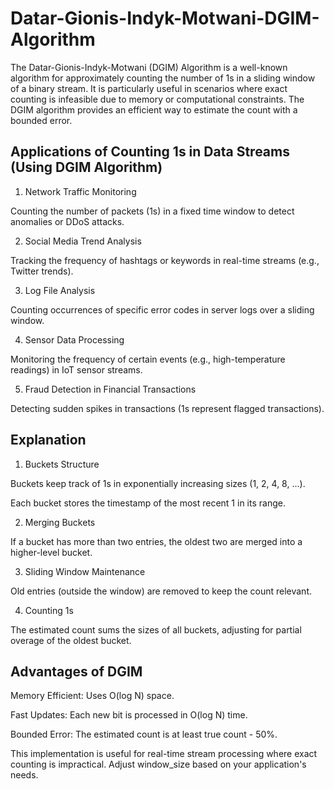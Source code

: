 # Datar-Gionis-Indyk-Motwani-DGIM-Algorithm

The Datar-Gionis-Indyk-Motwani (DGIM) Algorithm is a well-known algorithm for approximately counting the number of 1s in a sliding window of a binary stream. It is particularly useful in scenarios where exact counting is infeasible due to memory or computational constraints. The DGIM algorithm provides an efficient way to estimate the count with a bounded error.
## Applications of Counting 1s in Data Streams (Using DGIM Algorithm)
 1. Network Traffic Monitoring

Counting the number of packets (1s) in a fixed time window to detect anomalies or DDoS attacks.

2. Social Media Trend Analysis

Tracking the frequency of hashtags or keywords in real-time streams (e.g., Twitter trends).

3. Log File Analysis

Counting occurrences of specific error codes in server logs over a sliding window.

4. Sensor Data Processing

Monitoring the frequency of certain events (e.g., high-temperature readings) in IoT sensor streams.

5. Fraud Detection in Financial Transactions

Detecting sudden spikes in transactions (1s represent flagged transactions).

## Explanation
1. Buckets Structure

Buckets keep track of 1s in exponentially increasing sizes (1, 2, 4, 8, ...).

Each bucket stores the timestamp of the most recent 1 in its range.

2. Merging Buckets

If a bucket has more than two entries, the oldest two are merged into a higher-level bucket.

3. Sliding Window Maintenance

Old entries (outside the window) are removed to keep the count relevant.

4. Counting 1s

The estimated count sums the sizes of all buckets, adjusting for partial overage of the oldest bucket.

## Advantages of DGIM
Memory Efficient: Uses O(log N) space.

Fast Updates: Each new bit is processed in O(log N) time.

Bounded Error: The estimated count is at least true count - 50%.

This implementation is useful for real-time stream processing where exact counting is impractical. Adjust window_size based on your application's needs.

